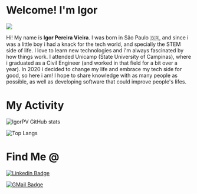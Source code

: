 <!--
**IgorPV/IgorPV** is a ✨ _special_ ✨ repository because its `README.md` (this file) appears on your GitHub profile.

Here are some ideas to get you started:

- 🔭 I’m currently working on ...
- 🌱 I’m currently learning ...
- 👯 I’m looking to collaborate on ...
- 🤔 I’m looking for help with ...
- 💬 Ask me about ...
- 📫 How to reach me: ...
- 😄 Pronouns: ...
- ⚡ Fun fact: ...
-->

# Welcome! I'm Igor

<img src="https://media4.giphy.com/media/5wWf7GW1AzV6pF3MaVW/giphy.gif">


Hi! My name is **Igor Pereira Vieira**.
I was born in São Paulo :brazil:, and since i was a little boy i had a knack for the tech world, and specially the STEM side of life. 
I love to learn new technologies and i'm always fascinated by how things work. 
I attended Unicamp (State University of Campinas), where i graduated as a Civil Engineer (and worked in that field for a bit over a year). In 2020 i decided to change my life and embrace my tech side for good, so here i am!
I hope to share knowledge with as many people as possible, as well as developing software that could improve people's lifes.


# My Activity

![IgorPV GitHub stats](https://github-readme-stats.vercel.app/api?username=IgorPV&show_icons=true&theme=merko)

![Top Langs](https://github-readme-stats.vercel.app/api/top-langs/?username=IgorPV&layout=compact)

# Find Me @

[![Linkedin Badge](https://img.shields.io/badge/-LinkedIn-blue?style=flat-square&logo=LinkedIn&logoColor=white&link=https://www.linkedin.com/in/igor-pereira-vieira-38a264150/)](https://www.linkedin.com/in/igor-pereira-vieira-38a264150/)

[![GMail Badge](https://img.shields.io/badge/-GMail-c14438?style=flat-square&logo=Mail.Ru&logoColor=white&link=mailto:igor.pereira.vieira@gmail.com)](mailto:igor.pereira.vieira@gmail.com)

